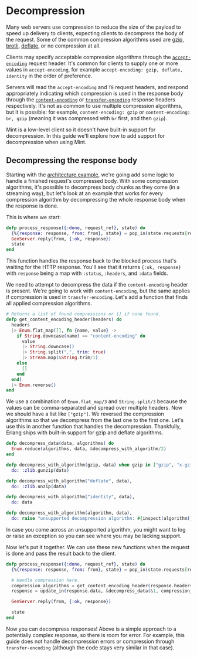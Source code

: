 # Decompression

Many web servers use compression to reduce the size of the payload to speed up delivery to clients, expecting clients to decompress the body of the request. Some of the common compression algorithms used are [gzip], [brotli], [deflate], or no compression at all.

Clients may specify acceptable compression algorithms through the [`accept-encoding`][accept-encoding] request header. It's common for clients to supply one or more values in `accept-encoding`, for example `accept-encoding: gzip, deflate, identity` in the order of preference.

Servers will read the `accept-encoding` and `TE` request headers, and respond appropriately indicating which compression is used in the response body through the [`content-encoding`][content-encoding] or [`transfer-encoding`][transfer-encoding] response headers respectively. It's not as common to use multiple compression algorithms, but it is possible: for example, `content-encoding: gzip` or `content-encoding: br, gzip` (meaning it was compressed with `br` first, and then `gzip`).

Mint is a low-level client so it doesn't have built-in support for decompression. In this guide we'll explore how to add support for decompression when using Mint.

## Decompressing the response body

Starting with the [architecture example](Architecture.md#content), we're going add some logic to handle a finished request's compressed body. With some compression algorithms, it's possible to decompress body chunks as they come (in a streaming way), but let's look at an example that works for every compression algorithm by decompressing the whole response body when the response is done.

This is where we start:

```elixir
defp process_response({:done, request_ref}, state) do
  {%{response: response, from: from}, state} = pop_in(state.requests[request_ref])
  GenServer.reply(from, {:ok, response})
  state
end
```

This function handles the response back to the blocked process that's waiting for the HTTP response. You'll see that it returns `{:ok, response}` with `response` being a map with `:status`, `:headers`, and `:data` fields.

We need to attempt to decompress the data if the `content-encoding` header is present. We're going to work with `content-encoding`, but the same applies if compression is used in `transfer-encoding`. Let's add a function that finds all applied compression algorithms.

```elixir
# Returns a list of found compressions or [] if none found.
defp get_content_encoding_header(headers) do
  headers
  |> Enum.flat_map([], fn {name, value} ->
    if String.downcase(name) == "content-encoding" do
      value
      |> String.downcase()
      |> String.split(",", trim: true)
      |> Stream.map(&String.trim/1)
    else
      []
    end
  end)
  |> Enum.reverse()
end
```

We use a combination of `Enum.flat_map/3` and `String.split/3` because the values can be comma-separated and spread over multiple headers. Now we should have a list like `["gzip"]`. We reversed the compression algorithms so that we decompress from the last one to the first one. Let's use this in another function that handles the decompression. Thankfully, Erlang ships with built-in support for gzip and deflate algorithms.

```elixir
defp decompress_data(data, algorithms) do
  Enum.reduce(algorithms, data, &decompress_with_algorithm/2)
end

defp decompress_with_algorithm(gzip, data) when gzip in ["gzip", "x-gzip"],
  do: :zlib.gunzip(data)

defp decompress_with_algorithm("deflate", data),
  do: :zlib.unzip(data)

defp decompress_with_algorithm("identity", data),
  do: data

defp decompress_with_algorithm(algorithm, data),
  do: raise "unsupported decompression algorithm: #{inspect(algorithm)}"
```

In case you come across an unsupported algorithm, you might want to log or raise an exception so you can see where you may be lacking support.

Now let's put it together. We can use these new functions when the request is done and pass the result back to the client.

```elixir
defp process_response({:done, request_ref}, state) do
  {%{response: response, from: from}, state} = pop_in(state.requests[request_ref])

  # Handle compression here.
  compression_algorithms = get_content_encoding_header(response.headers)
  response = update_in(response.data, &decompress_data(&1, compression_algorithms))

  GenServer.reply(from, {:ok, response})

  state
end
```

Now you can decompress responses! Above is a simple approach to a potentially complex response, so there is room for error. For example, this guide does not handle decompression errors or compression through `transfer-encoding` (although the code stays very similar in that case).


[gzip]: https://tools.ietf.org/html/rfc1952
[brotli]: https://tools.ietf.org/html/rfc7932
[deflate]: https://tools.ietf.org/html/rfc1951
[accept-encoding]: https://developer.mozilla.org/en-US/docs/Web/HTTP/Headers/Accept-Encoding
[content-encoding]: https://developer.mozilla.org/en-US/docs/Web/HTTP/Headers/Content-Encoding
[transfer-encoding]: https://developer.mozilla.org/en-US/docs/Web/HTTP/Headers/Transfer-Encoding
